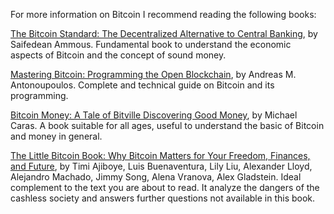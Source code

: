 For more information on Bitcoin I recommend reading the following books:

[The Bitcoin Standard: The Decentralized Alternative to Central Banking](https://amzn.to/32NpIwk), by Saifedean Ammous.
 Fundamental book to understand the economic aspects of Bitcoin and the concept of sound money.

[Mastering Bitcoin: Programming the Open Blockchain](https://amzn.to/34TZLxc), by Andreas M. Antonoupoulos.
 Complete and technical guide on Bitcoin and its programming.

[Bitcoin Money: A Tale of Bitville Discovering Good Money](https://amzn.to/2No6cDk), by Michael Caras.
 A book suitable for all ages, useful to understand the basic of Bitcoin and money in general.

[The Little Bitcoin Book: Why Bitcoin Matters for Your Freedom, Finances, and Future](https://amzn.to/31zJ2gB), by Timi Ajiboye, Luis Buenaventura, Lily Liu, Alexander Lloyd, Alejandro Machado, Jimmy Song, Alena Vranova, Alex Gladstein.
 Ideal complement to the text you are about to read. It analyze the dangers of the cashless society and answers further questions not available in this book.
